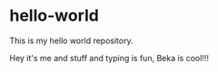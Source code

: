 # hello-world
This is my hello world repository.

Hey it's me and stuff and typing is fun, Beka is cool!!!
